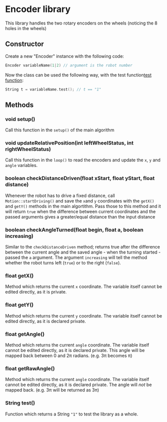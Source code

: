# Encoder library
This library handles the two rotary encoders on the wheels (noticing the 8 holes in the wheels)
## Constructor
Create a new "Encoder" instance with the following code:
```c++
Encoder variableName(1|2) // argument is the robot number
```
Now the class can be used the following way, with the test function[test function](#string-test):
```c++
String t = variableName.test(); // t == "1" 
```
## Methods
### void setup()
Call this function in the `setup()` of the main algorithm
### void updateRelativePosition(int leftWheelStatus, int rightWheelStatus)
Call this function in the `loop()` to read the encoders and update the `x`, `y` and `angle` variables.
### boolean checkDistanceDriven(float xStart, float yStart, float distance)
Whenever the robot has to drive a fixed distance, call `Motion::startDriving()` and save the `x`and `y` coordinates with the `getX()` and `getY()` methods in the main algortithm. Pass those to this method and it will return `true` when the difference between current coordinates and the passed arguments gives a greater/equal distance than the input distance
### boolean checkAngleTurned(float begin, float a, boolean increasing)
Similar to the `checkDistanceDriven` method; returns true after the difference between the current angle and the saved angle - when the turning started - passed the `a` argument. The argument `increasing` will tell the method whether the robot turns left (`true`) or to the right (`false`).
### float getX()
Method which returns the current `x` coordinate. The variable itself cannot be edited directly, as it is private.
### float getY()
Method which returns the current `y` coordinate. The variable itself cannot be edited directly, as it is declared private.
### float getAngle()
Method which returns the current `angle` coordinate. The variable itself cannot be edited directly, as it is declared private. This angle will be mapped back between 0 and 2&pi; radians. (e.g. 3&pi; becomes &pi;)
### float getRawAngle()
Method which returns the current `angle` coordinate. The variable itself cannot be edited directly, as it is declared private. The angle will *not* be mapped back. (e.g. 3&pi; will be returned as 3&pi;)
### String test()
Function which returns a String `"1"` to test the library as a whole.